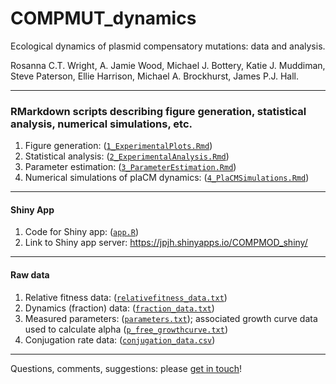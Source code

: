 # COMPMUT_dynamics
Ecological dynamics of plasmid compensatory mutations: data and analysis.

Rosanna C.T. Wright, A. Jamie Wood, Michael J. Bottery, Katie J. Muddiman, Steve Paterson, Ellie Harrison, Michael A. Brockhurst, James P.J. Hall.

---

### RMarkdown scripts describing figure generation, statistical analysis, numerical simulations, etc.

1. Figure generation: ([`1_ExperimentalPlots.Rmd`](./docs/1_ExperimentalPlots.md))
2. Statistical analysis: ([`2_ExperimentalAnalysis.Rmd`](./docs/2_ExperimentalAnalysis.md))
3. Parameter estimation: ([`3_ParameterEstimation.Rmd`](./docs/3_ParameterEstimation.md))
4. Numerical simulations of plaCM dynamics: ([`4_PlaCMSimulations.Rmd`](./docs/4_PlaCMSimulations.md))

---

#### Shiny App

1. Code for Shiny app: ([`app.R`](./shiny_app/app.R))
2. Link to Shiny app server: https://jpjh.shinyapps.io/COMPMOD_shiny/

---

#### Raw data

1. Relative fitness data: ([`relativefitness_data.txt`](./data/relativefitness_data.txt))
2. Dynamics (fraction) data: ([`fraction_data.txt`](./data/fraction_data.txt))
3. Measured parameters: ([`parameters.txt`](./data/parameters.txt)); associated growth curve data used to calculate alpha ([`p_free_growthcurve.txt`](./data/p_free_growthcurve.txt))
4. Conjugation rate data: ([`conjugation_data.csv`](./data/conjugation_data.csv))

---

Questions, comments, suggestions: please [get in touch](mailto:j.p.j.hall@liverpool.ac.uk)!
